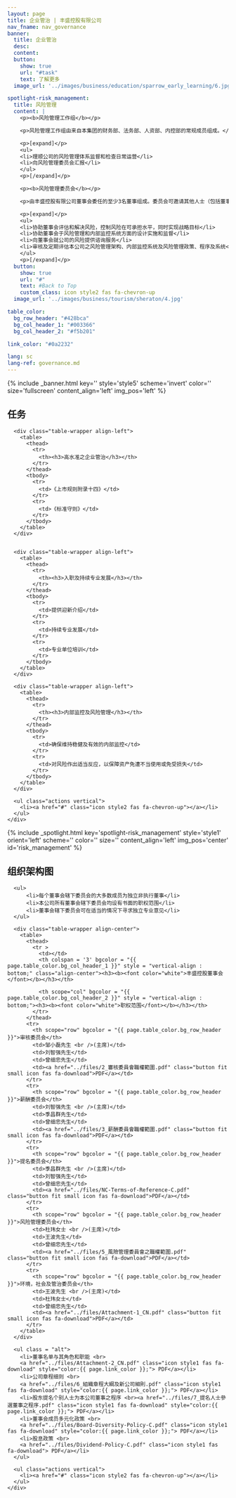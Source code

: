 ```yaml
---
layout: page
title: 企业管治 | 丰盛控股有限公司
nav_fname: nav_governance
banner:
  title: 企业管治
  desc:
  content:
  button:
    show: true
    url: "#task"
    text: 了解更多
  image_url: '../images/business/education/sparrow_early_learning/6.jpg'

spotlight-risk_management:
  title: 风险管理
  content: |
    <p><b>风险管理工作组</b></p>

    <p>风险管理工作组由来自本集团的财务部、法务部、人资部、内控部的常规成员组成。</p>

    <p>[expand]</p>
    <ul>
    <li>理顺公司的风险管理体系监督和检查日常运营</li>
    <li>向风险管理委员会汇报</li>
    </ul>
    <p>[/expand]</p>

    <p><b>风险管理委员会</b></p>

    <p>由丰盛控股有限公司董事会委任的至少3名董事组成。委员会可邀请其他人士（包括董事、高级管理层及外聘顾问）出席委员会的会议。</p>

    <p>[expand]</p>
    <ul>
    <li>协助董事会评估和解决风险，控制风险在可承担水平，同时实现战略目标</li>
    <li>协助董事会于风险管理和内部监控系统方面的设计实施和监督</li>
    <li>向董事会就公司的风险提供谘询服务</li>
    <li>审核及定期评估本公司之风险管理架构、内部监控系统及风险管理政策、程序及系统</li>
    </ul>
    <p>[/expand]</p>
  button:
    show: true
    url: "#"
    text: #Back to Top
    custom_class: icon style2 fas fa-chevron-up
  image_url: '../images/business/tourism/sheraton/4.jpg'

table_color:
  bg_row_header: "#428bca"
  bg_col_header_1: "#003366"
  bg_col_header_2: "#f5b201"

link_color: "#0a2232"

lang: sc
lang-ref: governance.md
---
```

<!-- Welcome Banner -->
{% include _banner.html key='' style='style5' scheme='invert' color='' size='fullscreen' content_align='left' img_pos='left' %}

<!-- Task -->
<!-- Wrapper -->
<section class="wrapper style2 align-center" id = "task">
    <div class="inner medium">
      <h2>任务</h2>
      <!-- <span><img src="../images/corp_gov_sc.png" /></span> -->

      <div class="table-wrapper align-left">
        <table>
          <thead>
            <tr>
              <th><h3>高水准之企业管治</h3></th>
            </tr>
          </thead>
          <tbody>
            <tr>
              <td>《上市规则附录十四》</td>
            </tr>
            <tr>
              <td>《标准守则》</td>
            </tr>
          </tbody>
        </table>
      </div>


      <div class="table-wrapper align-left">
        <table>
          <thead>
            <tr>
              <th><h3>入职及持续专业发展</h3></th>
            </tr>
          </thead>
          <tbody>
            <tr>
              <td>提供迎新介绍</td>
            </tr>
            <tr>
              <td>持续专业发展</td>
            </tr>
            <tr>
              <td>专业单位培训</td>
            </tr>
          </tbody>
        </table>
      </div>

      <div class="table-wrapper align-left">
        <table>
          <thead>
            <tr>
              <th><h3>内部监控及风险管理</h3></th>
            </tr>
          </thead>
          <tbody>
            <tr>
              <td>确保维持稳健及有效的内部监控</td>
            </tr>
            <tr>
              <td>对风险作出适当反应，以保障资产免遭不当使用或免受损失</td>
            </tr>
          </tbody>
        </table>
      </div>

      <ul class="actions vertical">
        <li><a href="#" class="icon style2 fas fa-chevron-up"></a></li>
      </ul>
    </div>
</section>

<!-- Risk Management -->
{% include _spotlight.html key='spotlight-risk_management' style='style1' orient='left' scheme='' color='' size='' content_align='left' img_pos='center' id='risk_management' %}

<!-- Organizational Chart -->
<!-- We need to make an include to generate a table here -->
<section class="wrapper style2 align-left" id = "org_chart">
    <div class="inner medium">
      <h2>组织架构图</h2>

      <ul>
          <li>每个董事会辖下委员会的大多数成员为独立非执行董事</li>
          <li>本公司所有董事会辖下委员会均设有书面的职权范围</li>
          <li>董事会辖下委员会可在适当的情况下寻求独立专业意见</li>
      </ul>

      <div class="table-wrapper align-center">
        <table>
          <thead>
            <tr >
              <td></td>
              <th colspan = '3' bgcolor = "{{ page.table_color.bg_col_header_1 }}" style = "vertical-align : bottom;" class="align-center"><h3><b><font color="white">丰盛控股董事会</font></b></h3></th>

              <th scope="col" bgcolor = "{{ page.table_color.bg_col_header_2 }}" style = "vertical-align : bottom;"><h3><b><font color="white">职权范围</font></b></h3></th>
            </tr>
          </thead>
          <tr>
            <th scope="row" bgcolor = "{{ page.table_color.bg_row_header }}">审核委员会</th>
            <td>邹小磊先生 <br />(主席)</td>
            <td>刘智强先生</td>
            <td>曾细忠先生</td>
            <td><a href="../files/2_審核委員會職權範圍.pdf" class="button fit small icon fas fa-download">PDF</a></td>
          </tr>
          <tr>
            <th scope="row" bgcolor = "{{ page.table_color.bg_row_header }}">薪酬委员会</th>
            <td>刘智强先生 <br />(主席)</td>
            <td>季昌群先生</td>
            <td>曾细忠先生</td>
            <td><a href="../files/3_薪酬委員會職權範圍.pdf" class="button fit small icon fas fa-download">PDF</a></td>
          </tr>
          <tr>
            <th scope="row" bgcolor = "{{ page.table_color.bg_row_header }}">提名委员会</th>
            <td>季昌群先生 <br />(主席)</td>
            <td>刘智强先生</td>
            <td>曾细忠先生</td>
            <td><a href="../files/NC-Terms-of-Reference-C.pdf" class="button fit small icon fas fa-download">PDF</a></td>
          </tr>
          <tr>
            <th scope="row" bgcolor = "{{ page.table_color.bg_row_header }}">风险管理委员会</th>
            <td>杜玮女士 <br />(主席)</td>
            <td>王波先生</td>
            <td>曾细忠先生</td>
            <td><a href="../files/5_風險管理委員會之職權範圍.pdf" class="button fit small icon fas fa-download">PDF</a></td>
          </tr>
          <tr>
            <th scope="row" bgcolor = "{{ page.table_color.bg_row_header }}">环境，社会及管治委员会</th>
            <td>王波先生 <br />(主席)</td>
            <td>杜玮女士</td>
            <td>曾细忠先生</td>
            <td><a href="../files/Attachment-1_CN.pdf" class="button fit small icon fas fa-download">PDF</a></td>
          </tr>
        </table>
      </div>

      <ul class = "alt">
        <li>董事名单与其角色和职能 <br>
        <a href="../files/Attachment-2_CN.pdf" class="icon style1 fas fa-download" style="color:{{ page.link_color }};"> PDF</a></li>
        <li>公司章程细则 <br>
        <a href="../files/6_組織章程大綱及新公司細則.pdf" class="icon style1 fas fa-download" style="color:{{ page.link_color }};"> PDF</a></li>
        <li>股东提名个别人士为本公司董事之程序 <br><a href="../files/7_提名人士參選董事之程序.pdf" class="icon style1 fas fa-download" style="color:{{ page.link_color }};"> PDF</a></li>
        <li>董事会成员多元化政策 <br>
        <a href="../files/Board-Diversity-Policy-C.pdf" class="icon style1 fas fa-download" style="color:{{ page.link_color }};"> PDF</a></li>
        <li>股息政策 <br>
        <a href="../files/Dividend-Policy-C.pdf" class="icon style1 fas fa-download"> PDF</a></li>
      </ul>

      <ul class="actions vertical">
        <li><a href="#" class="icon style2 fas fa-chevron-up"></a></li>
      </ul>
    </div>
</section>


